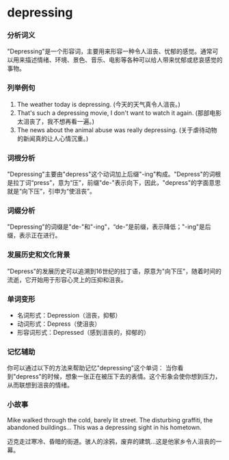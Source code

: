 # depressing

### 分析词义

  

"Depressing"是一个形容词，主要用来形容一种令人沮丧、忧郁的感觉。通常可以用来描述情绪、环境、景色、音乐、电影等各种可以给人带来忧郁或悲哀感觉的事物。

  

### 列举例句

  

1.  The weather today is depressing. (今天的天气真令人沮丧。)
2.  That's such a depressing movie, I don't want to watch it again. (那部电影太沮丧了，我不想再看一遍。)
3.  The news about the animal abuse was really depressing. (关于虐待动物的新闻真的让人心情沉重。)

  

### 词根分析

  

"Depressing"主要由"depress"这个动词加上后缀"-ing"构成。"Depress"的词根是拉丁词“press”，意为“压”，前缀"de-"表示向下，因此，"depress"的字面意思就是“向下压”，引申为“使沮丧”。

  

### 词缀分析

  

"Depressing"的词缀是"de-"和"-ing"，“de-”是前缀，表示降低；"-ing"是后缀，表示正在进行。

  

### 发展历史和文化背景

  

"Depress"的发展历史可以追溯到16世纪的拉丁语，原意为"向下压"，随着时间的流逝，它开始用于形容心灵上的压抑和沮丧。

  

### 单词变形

  

*   名词形式：Depression（沮丧，抑郁）
*   动词形式：Depress（使沮丧）
*   形容词形式：Depressed（感到沮丧的，抑郁的）

  

### 记忆辅助

  

你可以通过以下的方法来帮助记忆"depressing"这个单词： 当你看到"depress"的时候，想象一张正在被压下去的表情。这个形象会使你想到压力，从而联想到沮丧的情绪。

  

### 小故事

  

Mike walked through the cold, barely lit street. The disturbing graffiti, the abandoned buildings... This was a depressing sight in his hometown.

  

迈克走过寒冷、昏暗的街道。骇人的涂鸦，废弃的建筑...这是他家乡令人沮丧的一幕。

